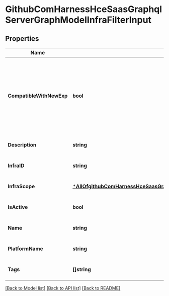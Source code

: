 # GithubComHarnessHceSaasGraphqlServerGraphModelInfraFilterInput

## Properties
Name | Type | Description | Notes
------------ | ------------- | ------------- | -------------
**CompatibleWithNewExp** | **bool** | To filter out infras that are compatible with the new experiment manifest format: without experiment CRs | [optional] [default to null]
**Description** | **string** | ID of the infra | [optional] [default to null]
**InfraID** | **string** | ID of the infra | [optional] [default to null]
**InfraScope** | [***AllOfgithubComHarnessHceSaasGraphqlServerGraphModelInfraFilterInputInfraScope**](AllOfgithubComHarnessHceSaasGraphqlServerGraphModelInfraFilterInputInfraScope.md) | Scope of infra | [optional] [default to null]
**IsActive** | **bool** | Status of infra | [optional] [default to null]
**Name** | **string** | Name of the infra | [optional] [default to null]
**PlatformName** | **string** | Platform name of infra | [optional] [default to null]
**Tags** | **[]string** | Tags of an infra | [optional] [default to null]

[[Back to Model list]](../README.md#documentation-for-models) [[Back to API list]](../README.md#documentation-for-api-endpoints) [[Back to README]](../README.md)

